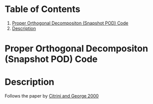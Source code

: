 
# Table of Contents

1.  [Proper Orthogonal Decompositon (Snapshot POD) Code](#orgb1bc5df)
2.  [Description](#org93498b9)


<a id="orgb1bc5df"></a>

# Proper Orthogonal Decompositon (Snapshot POD) Code


<a id="org93498b9"></a>

# Description

Follows the paper by [Citrini and George 2000](https://www.cambridge.org/core/journals/journal-of-fluid-mechanics/article/abs/reconstruction-of-the-global-velocity-field-in-the-axisymmetric-mixing-layer-utilizing-the-proper-orthogonal-decomposition/68BAA266FC58F299B2D9DA612C8F4A6C)

